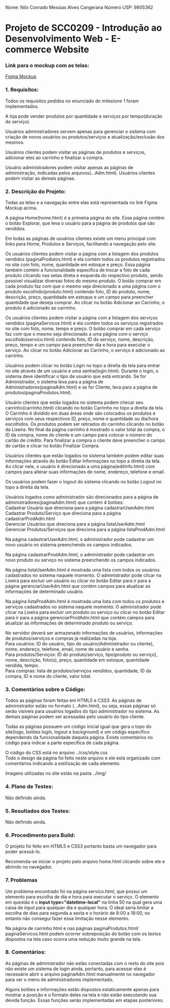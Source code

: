Nome: Nilo Conrado Messias Alves Cangerana    Número USP: 9805362

# Projeto de SCC0209 - Introdução ao Desenvolvimento Web - E-commerce Website

### Link para o mockup com as telas:
[Figma Mockup](https://www.figma.com/file/8nXv0L7PmW7SEVV4ejNahK/Untitled?node-id=0%3A1)

### 1. Requisitos: 
Todos os requisitos pedidos no enunciado do milestone 1 foram implementados.  
  
A loja pode vender produtos por quantidade e serviços por tempo(duração do serviço).  
  
Usuários administradores servem apenas para gerenciar o sistema com criação de novos usuários ou produtos/serviços e atualização/exclusão dos mesmos.  
  
Usuários clientes podem visitar as páginas de produtos e serviços, adicionar eles ao carrinho e finalizar a compra.  
  
Usuário administradores podem visitar apenas as páginas de administração, indicadas pelos arquivos(...Adm.html). Usuários clientes podem visitar as demais páginas.

### 2. Descrição do Projeto:
Todas as telas e a navegação entre elas está representada no link Figma Mockup acima.  
  
A página Home(home.html) é a primeira página do site. Essa página contém o botão Explorar, que leva o usuário para a página de produtos que são vendidos.  
  
Em todas as páginas de usuários clientes existe um menu principal com links para Home, Produtos e Serviços, facilitando a navegação pelo site.  
  
Os usuários clientes podem visitar a página com a listagem dos produtos vendidos (paginaProdutos.html) e ela contém todos os produtos registrados no site com foto, nome, quantidade em estoque e preço. Essa página também contém a funcionalidade específica de trocar a foto de cada produto clicando nas setas direta e esquerda do respectivo produto, sendo possível visualizar diversas fotos do mesmo produto. O botão comprar em cada produto faz com que o mesmo seja direcionado a uma página com o produto escolhido(produto.html) contendo foto, ID do produto, nome, descrição, preço, quantidade em estoque e um campo para preencher quantidade que deseja comprar. Ao clicar no botão Adicionar ao Carrinho, o produto é adicionado ao carrinho.  
  
Os usuários clientes podem visitar a página com a listagem dos serviços vendidos (paginaServicos.html) e ela contém todos os serviços registrados no site com foto, nome, tempo e preço. O botão comprar em cada serviço faz com que o mesmo seja direcionado a uma página com o serviço escolhido(servico.html) contendo foto, ID do serviço, nome, descrição, preço, tempo e um campo para preencher dia e hora para executar o serviço. Ao clicar no botão Adicionar ao Carrinho, o serviço é adicionado ao carrinho.  
  
Usuários podem clicar no botão Login no topo a direita da tela para entrar no site através de um usuário e uma senha(login.html). Durante o login, o sistema deve identificar o tipo de usuário que está entrando. Se for Administrador, o sistema leva para a página de Administradores(paginaAdm.html) e se for Cliente, leva para a página de produtos(paginaProdutos.html).  
  
Usuário clientes que estão logados no sistema podem checar seu carrinho(carrinho.html) clicando no botão Carrinho no topo a direita da tela. O Carrinho é dividido em duas áreas onde são colocados os produtos e serviços com seus respectivos ID, preço, nome e quantidade ou dia/hora escolhidos. Os produtos podem ser retirados do carrinho clicando no botão da Lixeira. No final da página carrinho é mostrado o valor total da compra, o ID da compra, nome do cliente e um campo para colocar o número do cartão de crédito. Para finalizar a compra o cliente deve preencher o campo do cartão e clicar no botão Finalizar Compra.  
  
Usuários clientes que estão logados no sistema também podem editar suas informações através do botão Editar Informações no topo a direita da tela. Ao clicar nele, o usuário é direcionado a uma página(editInfo.html) com campos para alterar suas informações de nome, endereço, telefone e email.  
  
Os usuários podem fazer o logout do sistema clicando no botão Logout no topo a direita da tela.  
  
Usuários logados como administrador são direcionados para a página de administradores(paginaAdm.html) que contém 4 botões:  
Cadastrar Usuário que direciona para a página cadastrarUserAdm.html  
Cadastrar Produto/Serviço que direciona para a página cadastrarProdAdm.html  
Gerenciar Usuários que direciona para a página listaUserAdm.html  
Gerenciar Produtos/Serviços que direciona para a página listaProdAdm.html  
  
Na página cadastrarUserAdm.html, o administrador pode cadastrar um novo usuário no sistema preenchendo os campos indicados.  
  
Na página cadastrarProdAdm.html, o administrador pode cadastrar um novo produto ou serviço no sistema preenchendo os campos indicados.  
  
Na página listaUserAdm.html é mostrada uma lista com todos os usuários cadastrados no sistema naquele momento. O administrador pode clicar na Lixeira para excluir um usuário ou clicar no botão Editar para ir para a página gerenciarUserAdm.html que contém campos para atualizar as informações de determinado usuário.  
  
Na página listaProdAdm.html é mostrada uma lista com todos os produtos e serviços cadastrados no sistema naquele momento. O administrador pode clicar na Lixeira para excluir um produto ou serviço ou clicar no botão Editar para ir para a página gerenciarProdAdm.html que contém campos para atualizar as informações de determinado produto ou serviço.  
  
No servidor deverá ser armazenado informações de usuários, informações de produtos/serviços e compras já realizadas na loja.  
Para usuários: ID do usuário, tipo do usuário(Administrador ou cliente), nome, endereço, telefone, email, nome de usuário e senha.  
Para produtos/Serviços: ID do produto/serviço, tipo(produto ou serviço), nome, descrição, foto(s), preço, quantidade em estoque, quantidade vendida, tempo.  
Para compras: lista de produtos/serviços vendidos, quantidade, ID da compra, ID e nome do cliente, valor total.

### 3. Comentários sobre o Código:
Todos as páginas foram feitas em HTML5 e CSS3. As páginas de administrador estão no formato (...Adm.html), ou seja, essas páginas só serão visíveis para usuários logados do tipo administrador no sistema. As demais páginas podem ser acessadas pelo usuário do tipo cliente.  
  
Todas as páginas possuem um código inicial igual que gera o topo do site(logo, botões login, logout e background) e um código específico dependendo da funcionalidade daquela página. Existe comentários no código para indicar a parte específica de cada página.  
  
O código do CSS está no arquivo ../css/style.css  
Todo o design da página foi feito neste arquivo e ele está organizado com comentários indicando a estilização de cada elemento.  
  
Imagens utilizadas no site estão na pasta ../img/

### 4. Plano de Testes:
Não definido ainda.

### 5. Resultados dos Testes:
Não definido ainda.

### 6. Procedimento para Build:
O projeto foi feito em HTML5 e CSS3 portanto basta um navegador para poder acessá-lo.  
  
Recomenda-se iniciar o projeto pelo arquivo home.html clicando sobre ele e abrindo no navegador.

### 7. Problemas
Um problema encontrado foi na página servico.html, que possui um elemento para escolha de dia e hora para executar o serviço. O elemento em questão é o **input type="datetime-local"** na linha 50 na qual gera uma caixa de input para qualquer dia e qualquer hora. O ideal seria limitar a escolha de dias para segunda a sexta e o horário de 8:00 a 18:00, no entanto não consegui fazer essa limitação nesse elemento.  
  
Na página de carrinho.html e nas páginas paginaProdutos.html/ paginaServicos.html podem ocorrer sobreposição do botão com os textos dispostos na tela caso ocorra uma redução muito grande na tela.

### 8. Comentários:
As páginas de administrador não estão conectadas com o resto do site pois não existe um sistema de login ainda, portanto, para acessar elas é necessário abrir o arquivo paginaAdm.html manualmente no navegador para ver o menu de administradores implementado.  
  
Alguns botões e informações estão dispostos estaticamente apenas para mostrar a posição e o formato deles na tela e não estão executando sua devida função. Essas funções serão implementadas em etapas posteriores. 
